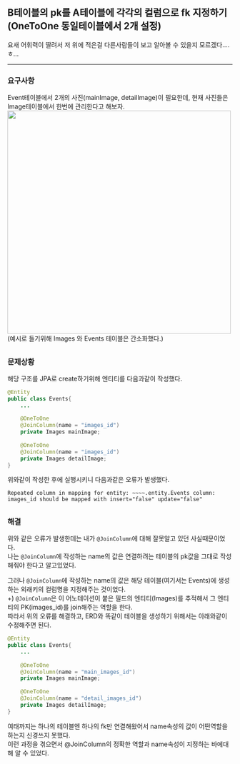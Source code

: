 ## B테이블의 pk를 A테이블에 각각의 컬럼으로 fk 지정하기(OneToOne 동일테이블에서 2개 설정)
요새 어휘력이 딸려서 저 위에 적은걸 다른사람들이 보고 알아볼 수 있을지 모르겠다....ㅎ...  
  
---
### 요구사항
Event테이블에서 2개의 사진(mainImage, detailImage)이 필요한데, 현재 사진들은 Image테이블에서 한번에 관리한다고 해보자.  
<img src="https://user-images.githubusercontent.com/93504767/147447921-1b80e26f-8de8-403d-b479-c5f055ff26d6.png" width="500">  
(예시로 들기위해 Images 와 Events 테이블은 간소화했다.)  
  
##
### 문제상황
해당 구조를 JPA로 create하기위해 엔티티를 다음과같이 작성했다.  
```java
@Entity
public class Events{
    ...
    
    @OneToOne
    @JoinColumn(name = "images_id")
    private Images mainImage;
    
    @OneToOne
    @JoinColumn(name = "images_id")
    private Images detailImage;
}
```
위와같이 작성한 후에 실행시키니 다음과같은 오류가 발생했다.  
```shell
Repeated column in mapping for entity: ~~~~.entity.Events column: images_id should be mapped with insert="false" update="false"
```  
  
##
### 해결
위와 같은 오류가 발생한데는 내가 `@JoinColumn`에 대해 잘못알고 있던 사실때문이었다.  
나는 `@JoinColumn`에 작성하는 name의 값은 연결하려는 테이블의 pk값을 그대로 작성해줘야 한다고 알고있었다.  
  
그러나 `@JoinColumn`에 작성하는 name의 값은 해당 테이블(여기서는 Events)에 생성하는 외래키의 컬럼명을 지정해주는 것이었다.  
+) `@JoinColumn`은 이 어노테이션이 붙은 필드의 엔티티(Images)를 추적해서 그 엔티티의 PK(images_id)를 join해주는 역할을 한다.  
따라서 위의 오류를 해결하고, ERD와 똑같이 테이블을 생성하기 위해서는 아래와같이 수정해주면 된다.
```java
@Entity
public class Events{
    ...
    
    @OneToOne
    @JoinColumn(name = "main_images_id")
    private Images mainImage;
    
    @OneToOne
    @JoinColumn(name = "detail_images_id")
    private Images detailImage;
}
```
  
여태까지는 하나의 테이블엔 하나의 fk만 연결해왔어서 name속성의 값이 어떤역할을 하는지 신경쓰지 못했다.  
이런 과정을 겪으면서 @JoinColumn의 정확한 역할과 name속성이 지정하는 바에대해 알 수 있었다.
